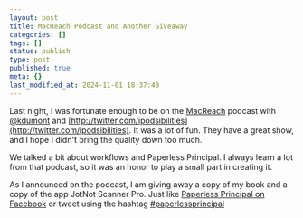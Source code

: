 ```yaml
---
layout: post
title: MacReach Podcast and Another Giveaway
categories: []
tags: []
status: publish
type: post
published: true
meta: {}
last_modified_at: 2024-11-01 18:37:48
---
```


Last night, I was fortunate enough to be on the 
[MacReach](http://edreach.us/macreachshow/) podcast with 
[@kdumont](https://twitter.com/kdumont) and 
[http://twitter.com/ipodsibilities](http://twitter.com/ipodsibilities). It was a lot of fun. They have a great show, and I hope I didn't bring the quality down too much.


We talked a bit about workflows and Paperless Principal. I always learn a lot from that podcast, so it was an honor to play a small part in creating it.


As I announced on the podcast, I am giving away a copy of my book and a copy of the app JotNot Scanner Pro. Just like 
[Paperless Principal on Facebook](http://facebook.com/PaperlessPrincipal) or tweet using the hashtag 
[#paperlessprincipal](https://twitter.com/search/realtime?q=%23paperlessprincipal)
